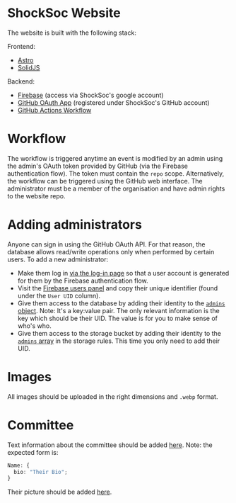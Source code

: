 # ShockSoc Website

The website is built with the following stack:

Frontend:

- [Astro](https://astro.build/)
- [SolidJS](https://www.solidjs.com/)

Backend:

- [Firebase](https://firebase.google.com/) (access via ShockSoc's google account)
- [GitHub OAuth App](https://docs.github.com/en/developers/apps/building-oauth-apps/creating-an-oauth-app) (registered under ShockSoc's GitHub account)
- [GitHub Actions Workflow](https://docs.github.com/en/actions/using-workflows/about-workflows)

# Workflow

The workflow is triggered anytime an event is modified by an admin using the admin's OAuth token provided by GitHub (via the Firebase authentication flow). The token must contain the `repo` scope. Alternatively, the workflow can be triggered using the GitHub web interface. The administrator must be a member of the organisation and have admin rights to the website repo.

# Adding administrators

Anyone can sign in using the GitHub OAuth API. For that reason, the database allows read/write operations only when performed by certain users. To add a new administrator:

- Make them log in [via the log-in page](https://shocksoc.org/login/) so that a user account is generated for them by the Firebase authentication flow.
- Visit the [Firebase users panel](https://console.firebase.google.com/u/0/project/website-storage-74225/authentication/users) and copy their unique identifier (found under the `User UID` column).
- Give them access to the database by adding their identity to the [`admins` object](https://console.firebase.google.com/u/0/project/website-storage-74225/database/website-storage-74225-default-rtdb/data/~2Fadmins). Note: It's a key:value pair. The only relevant information is the key which should be their UID. The value is for you to make sense of who's who.
- Give them access to the storage bucket by adding their identity to the [`admins` array](https://console.firebase.google.com/u/0/project/website-storage-74225/storage/website-storage-74225.appspot.com/rules) in the storage rules. This time you only need to add their UID.

# Images

All images should be uploaded in the right dimensions and `.webp` format.

# Committee

Text information about the committee should be added [here](https://console.firebase.google.com/u/0/project/website-storage-74225/database/website-storage-74225-default-rtdb/data/~2Fcommittee). Note: the expected form is:

```ts
Name: {
  bio: "Their Bio";
}
```

Their picture should be added [here](https://console.firebase.google.com/u/0/project/website-storage-74225/storage/website-storage-74225.appspot.com/files/~2Fcommittee).
